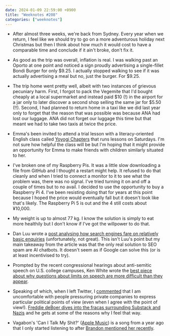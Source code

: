```yaml
---
date: 2024-01-09 22:59:00 +0900
title: "Weeknotes #208"
categories: ["weeknotes"]
---
```


- After almost three weeks, we're back from Sydney. Every year when we return, I feel like we should try to go on a more adventurous holiday next Christmas but then I think about how much it would cost to have a comparable time and conclude if it ain't broke, don't fix it.

- As good as the trip was overall, inflation is real. I was walking past an Oporto at one point and noticed a sign proudly advertising a single-fillet Bondi Burger for only $9.25. I actually stopped walking to see if it was actually advertising a meal but no, just the burger. For $9.25.

- The trip home went pretty well, albeit with two instances of grievous pecuniary harm. First, I forgot to pack the Vegemite that I'd bought cheaply at a local supermarket and instead paid $10 (!) in the airport for a jar only to later discover a second shop selling the same jar for $5.50 (!!). Second, I had planned to return home in a taxi like we did last year only to forget that the reason that was possible was because ANA had lost our luggage. ANA did not forget our luggage this time but that meant we had to take two taxis at twice the price.

- Emma's been invited to attend a trial lesson with a literacy-oriented English class called [Yoyogi Chapters](http://www.yoyogichapters.com/) that runs lessons on Saturdays. I'm not sure how helpful the class will be but I'm hoping that it might provide an opportunity for Emma to make friends with children similarly situated to her.

- I've broken one of my Raspberry Pis. It was a little slow downloading a file from GitHub and I thought a restart might help. It refused to do that cleanly and when I tried to connect a monitor to it to see what the problem was, there was no signal. I've tried turning it on and off a couple of times but to no avail. I decided to use the opportunity to buy a Raspberry Pi 4. I've been resisting doing that for years at this point because I hoped the price would eventually fall but it doesn't look like that's likely. The Raspberry Pi 5 is out and the 4 still costs about ¥10,000.

- My weight is up to almost 77 kg. I know the solution is simply to eat more healthily but I don't know if I've got the willpower to do that.

- Dan Luu wrote a [post analysing how search engines fare on relatively basic enquiries](https://danluu.com/seo-spam/) (unfortunately, not great). This isn't Luu's point but my main takeaway from the article was that the only real solution to SEO spam are AI chatbots. It doesn't seem as if Google can solve this (or is at least incentivised to try).

- Prompted by the recent congressional hearings about anti-semitic speech on U.S. college campuses, Ken White wrote the [best piece about why questions about limits on speech are more difficult than they appear](https://popehat.substack.com/p/stop-demanding-dumb-answers-to-hard). 

- Speaking of which, when I left Twitter, I [commented](https://updates.inqk.net/post/1668914460.html) that I am uncomfortable with people pressuring private companies to express particular political points of view (even when I agree with the point of view!). [Freddie deBoer dives into the fracas surrounding Substack and Nazis](https://freddiedeboer.substack.com/p/these-rules-about-platforming-nazis) and he gets at some of the reasons why I feel that way.

- Vagabon's 'Can I Talk My Shit?' ([Apple Music](https://music.apple.com/us/album/can-i-talk-my-shit/1690898981?i=1690898982)) is a song from a year ago that I only started listening to after [Brandon mentioned her recently](https://sangsara.net/2023/12/24/week-51-23/).
